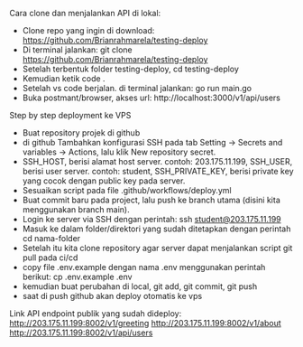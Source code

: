 Cara clone dan menjalankan API di lokal:

- Clone repo yang ingin di download: https://github.com/Brianrahmarela/testing-deploy
- Di terminal jalankan: git clone https://github.com/Brianrahmarela/testing-deploy
- Setelah terbentuk folder testing-deploy, cd testing-deploy
- Kemudian ketik code .
- Setelah vs code berjalan. di terminal jalankan: go run main.go
- Buka postmant/browser, akses url: http://localhost:3000/v1/api/users

Step by step deployment ke VPS
- Buat repository projek di github
- di github Tambahkan konfigurasi SSH pada tab Setting -> Secrets and variables -> Actions, lalu klik New repository secret.
- SSH_HOST, berisi alamat host server. contoh: 203.175.11.199,
SSH_USER, berisi user server. contoh: student,
SSH_PRIVATE_KEY, berisi private key yang cocok dengan public key pada server. 
- Sesuaikan script pada file .github/workflows/deploy.yml
- Buat commit baru pada project, lalu push ke branch utama (disini kita menggunakan branch main).
- Login ke server via SSH dengan perintah: ssh student@203.175.11.199
- Masuk ke dalam folder/direktori yang sudah ditetapkan dengan perintah cd nama-folder
- Setelah itu kita clone repository agar server dapat menjalankan script git pull pada ci/cd 
- copy file .env.example dengan nama .env menggunakan perintah berikut: cp .env.example .env
- kemudian buat perubahan di local, git add, git commit, git push
- saat di push github akan deploy otomatis ke vps

Link API endpoint publik yang sudah dideploy:
http://203.175.11.199:8002/v1/greeting
http://203.175.11.199:8002/v1/about
http://203.175.11.199:8002/v1/api/users